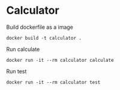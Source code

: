# Calculator

Build dockerfile as a image
```shell
docker build -t calculator . 
```

Run calculate
```shell
docker run -it --rm calculator calculate
```

Run test
```shell
docker run -it --rm calculator test
```
